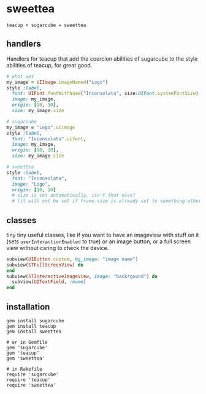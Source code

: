 sweettea
========

    teacup + sugarcube = sweettea


 handlers
----------

Handlers for teacup that add the coercion abilities of sugarcube to the style
abilities of teacup, for great good.

```ruby
# what was
my_image = UIImage.imageNamed("Logo")
style :label,
  font: UIFont.fontWithName("Inconsolata", size:UIFont.systemFontSize),
  image: my_image,
  origin: [10, 10],
  size: my_image.size

# sugarcube
my_image = "Logo".uiimage
style :label,
  font: "Inconsolata".uifont,
  image: my_image,
  origin: [10, 10],
  size: my_image.size

# sweettea
style :label,
  font: "Inconsolata",
  image: "Logo",
  origin: [10, 10]
  # size is set automatically, isn't that nice?
  # (it will not be set if frame.size is already set to something other than [0, 0])
```

 classes
---------

tiny tiny useful classes, like if you want to have an imageview with stuff on it
(sets `userInteractionEnabled` to true) or an image button, or a full screen
view without caring to check the device.

```ruby
subview(UIButton.custom, bg_image: "image name")
subview(STFullScreenView) do
end
subview(STInteractiveImageView, image: "backrgound") do
  subview(UITextField, :name)
end
```

 installation
--------------

    gem install sugarcube
    gem install teacup
    gem install sweettea

    # or in Gemfile
    gem 'sugarcube'
    gem 'teacup'
    gem 'sweettea'

    # in Rakefile
    require 'sugarcube'
    require 'teacup'
    require 'sweettea'
